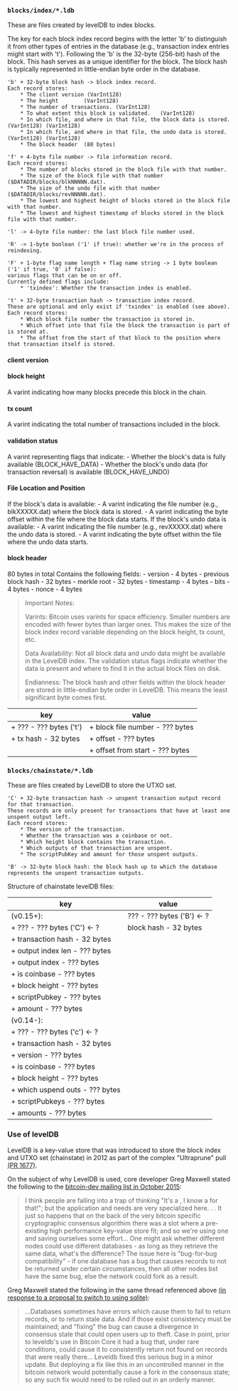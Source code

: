 ### `blocks/index/*.ldb`

These are files created by levelDB to index blocks.

The key for each block index record begins with the letter 'b' to distinguish it from other types of entries
in the database (e.g., transaction index entries might start with 't').
Following the 'b' is the 32-byte (256-bit) hash of the block. This hash serves as a unique identifier for the block.
The block hash is typically represented in little-endian byte order in the database.

    'b' + 32-byte block hash -> block index record. 
    Each record stores:
        * The client version (VarInt128)
        * The height        (VarInt128)
        * The number of transactions. (VarInt128)
        * To what extent this block is validated.   (VarInt128)
        * In which file, and where in that file, the block data is stored.  (VarInt128) (VarInt128)
        * In which file, and where in that file, the undo data is stored.   (VarInt128) (VarInt128)
        * The block header  (80 bytes)

    'f' + 4-byte file number -> file information record. 
    Each record stores:
        * The number of blocks stored in the block file with that number.
        * The size of the block file with that number ($DATADIR/blocks/blkNNNNN.dat).
        * The size of the undo file with that number ($DATADIR/blocks/revNNNNN.dat).
        * The lowest and highest height of blocks stored in the block file with that number.
        * The lowest and highest timestamp of blocks stored in the block file with that number.

    'l' -> 4-byte file number: the last block file number used.

    'R' -> 1-byte boolean ('1' if true): whether we're in the process of reindexing.

    'F' + 1-byte flag name length + flag name string -> 1 byte boolean ('1' if true, '0' if false):
    various flags that can be on or off.
    Currently defined flags include:
        * 'txindex': Whether the transaction index is enabled.

    't' + 32-byte transaction hash -> transaction index record.
    These are optional and only exist if 'txindex' is enabled (see above).
    Each record stores:
        * Which block file number the transaction is stored in.
        * Which offset into that file the block the transaction is part of is stored at.
        * The offset from the start of that block to the position where that transaction itself is stored.



#### client version

#### block height
A varint indicating how many blocks precede this block in the chain.

#### tx count
A varint indicating the total number of transactions included in the block.

#### validation status
A varint representing flags that indicate:
    - Whether the block's data is fully available (BLOCK_HAVE_DATA)
    - Whether the block's undo data (for transaction reversal) is available (BLOCK_HAVE_UNDO)

#### File Location and Position

If the block's data is available:
    - A varint indicating the file number (e.g., blkXXXXX.dat) where the block data is stored.
    - A varint indicating the byte offset within the file where the block data starts.
If the block's undo data is available:
    - A varint indicating the file number (e.g., revXXXXX.dat) where the undo data is stored.
    - A varint indicating the byte offset within the file where the undo data starts.


#### block header
80 bytes in total Contains the following fields:
    -   version                 -   4 bytes
    -   previous block hash     -   32 bytes
    -   merkle root             -   32 bytes
    -   timestamp               -   4 bytes
    -   bits                    -   4 bytes
    -   nonce                   -   4 bytes

>   Important Notes:
>
>   Varints:
>       Bitcoin uses varints for space efficiency. 
>       Smaller numbers are encoded with fewer bytes than larger ones. 
>       This makes the size of the block index record variable depending on the block height, tx count, etc.
>
>   Data Availability:
>       Not all block data and undo data might be available in the LevelDB index. 
>       The validation status flags indicate whether the data is present and where 
>       to find it in the actual block files on disk.
>
>   Endianness:
>       The block hash and other fields within the block header are stored in little-endian byte order in LevelDB. 
>       This means the least significant byte comes first.


|key                                            |  value                                |
|-----------------------------------------------|---------------------------------------|
|   + ???           - ??? bytes ('t')           |   + block file number - ??? bytes     |
|   + tx hash       - 32 bytes                  |   + offset            - ??? bytes     |
|                                               |   + offset from start - ??? bytes     |

### `blocks/chainstate/*.ldb`
These are files created by LevelDB to store the UTXO set.

    'C' + 32-byte transaction hash -> unspent transaction output record for that transaction.
    These records are only present for transactions that have at least one unspent output left.
    Each record stores:
        * The version of the transaction.
        * Whether the transaction was a coinbase or not.
        * Which height block contains the transaction.
        * Which outputs of that transaction are unspent.
        * The scriptPubKey and amount for those unspent outputs.

    'B' -> 32-byte block hash: the block hash up to which the database represents the unspent transaction outputs.

Structure of chainstate levelDB files:

|key                                                | value                                         |
|---------------------------------------------------|-----------------------------------------------|
|(v0.15+):                                          |   ???             - ??? bytes ('B') <- ?      |
|    + ???                  - ??? bytes ('C') <- ?  |   block hash      - 32 bytes                  |
|    + transaction hash     - 32 bytes              |                                               |
|    + output index len     - ??? bytes             |                                               |
|    + output index         - ??? bytes             |                                               |
|    + is coinbase          - ??? bytes             |                                               |
|    + block height         - ??? bytes             |                                               |
|    + scriptPubkey         - ??? bytes             |                                               |
|    + amount               - ??? bytes             |                                               |
|(v0.14-):                                          |                                               |
|    + ???                  - ??? bytes ('c') <- ?  |                                               |
|    + transaction hash     - 32 bytes              |                                               |
|    + version              - ??? bytes             |                                               |
|    + is coinbase          - ??? bytes             |                                               |
|    + block height         - ??? bytes             |                                               |
|    + which uspend outs    - ??? bytes             |                                               |
|    + scriptPubkeys        - ??? bytes             |                                               |
|    + amounts              - ??? bytes             |                                               |

### Use of levelDB
LevelDB is a key-value store that was introduced to store the block index and UTXO set (chainstate) in 2012 as part of the complex "Ultraprune" pull [(PR 1677)](https://github.com/bitcoin/bitcoin/pull/1677/commits).

On the subject of why LevelDB is used, core developer Greg Maxwell stated the following to the [bitcoin-dev mailing list in October 2015](https://bitcoin-development.narkive.com/XAPoxKZU/patch-switching-bitcoin-core-to-sqlite-db):
> I think people are falling into a trap of thinking "It's a <database>, I know a <black box> for that!"; 
> but the application and needs are very specialized here. . . 
> It just so happens that on the back of the very bitcoin specific cryptographic consensus algorithim
> there was a slot where a pre-existing high performance key-value store fit; 
> and so we're using one and saving ourselves some effort...
> One might ask whether different nodes could use different databases - as long as they retrieve the same data, what's the difference? 
> The issue here is "bug-for-bug compatibility" - if one database has a bug that causes records to not be returned under certain circumstances, then all other nodes bst have the same bug, else the network could fork as a result.

Greg Maxwell stated the following in the same thread referenced above [(in response to a proposal to switch to using sqlite)](https://bitcoin-development.narkive.com/XAPoxKZU/patch-switching-bitcoin-core-to-sqlite-db):
> ...Databases sometimes have errors which cause them to fail to return records, or to return stale data. 
> And if those exist consistency must be maintained;
> and "fixing" the bug can cause a divergence in consensus state that could open users up to theft.
> Case in point, prior to leveldb's use in Bitcoin Core it had a bug that, under rare conditions,
> could cause it to consistently return not found on records that were really there...
> Leveldb fixed this serious bug in a minor update.
> But deploying a fix like this in an uncontrolled manner in the bitcoin network would potentially cause a fork in the consensus state; so any such fix would need to be rolled out in an orderly manner.
